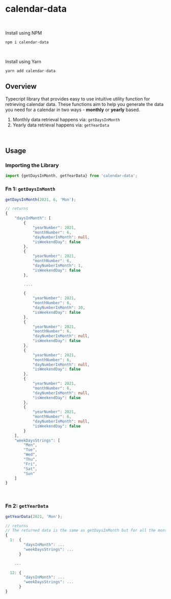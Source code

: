 # calendar-data
<br />

Install using NPM
```
npm i calendar-data
```
<br />

Install using Yarn
```
yarn add calendar-data
```

## Overview
Typecript library that provides easy to use intuitive utility function for retrieving calendar data. These functions aim to help you generate the data you need for a calendar in two ways - **monthly** or **yearly** based. 

1. Monthly data retrieval happens via: `getDaysInMonth`
2. Yearly data retrieval happens via: `getYearData`

<br />

## Usage
### Importing the Library
```typescript
import {getDaysInMonth, getYearData} from 'calendar-data';
```
### Fn 1: `getDaysInMonth`
```typescript
getDaysInMonth(2021, 6, 'Mon');

// returns
{
    "daysInMonth": [
        {
            "yearNumber": 2021,
            "monthNumber": 6,
            "dayNumberInMonth": null,
            "isWeekendDay": false
        },
        {
            "yearNumber": 2021,
            "monthNumber": 6,
            "dayNumberInMonth": 1,
            "isWeekendDay": false
        },

        ....

        {
            "yearNumber": 2021,
            "monthNumber": 6,
            "dayNumberInMonth": 30,
            "isWeekendDay": false
        },
        {
            "yearNumber": 2021,
            "monthNumber": 6,
            "dayNumberInMonth": null,
            "isWeekendDay": false
        },
        {
            "yearNumber": 2021,
            "monthNumber": 6,
            "dayNumberInMonth": null,
            "isWeekendDay": false
        },
        {
            "yearNumber": 2021,
            "monthNumber": 6,
            "dayNumberInMonth": null,
            "isWeekendDay": false
        },
        {
            "yearNumber": 2021,
            "monthNumber": 6,
            "dayNumberInMonth": null,
            "isWeekendDay": false
        }
    ],
    "weekDaysStrings": [
        "Mon",
        "Tue",
        "Wed",
        "Thu",
        "Fri",
        "Sat",
        "Sun"
    ]
}
```
<br />

### Fn 2: `getYearData`
```typescript
getYearData(2021, 'Mon');

// returns
// The returned data is the same as getDaysInMonth but for all the months
{
  1:  {
        "daysInMonth": ...
        "weekDaysStrings": ...
      }

    ...

  12: {
        "daysInMonth": ...
        "weekDaysStrings": ...
      }
}
```
